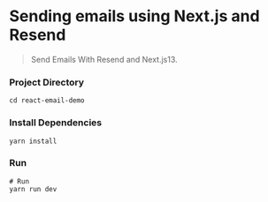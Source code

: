# Sending emails using Next.js and Resend

> Send Emails With Resend and Next.js13.

### Project Directory

```
cd react-email-demo
```

### Install Dependencies

```
yarn install
```

### Run

```
# Run
yarn run dev

```
